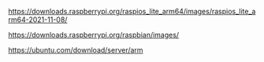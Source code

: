 https://downloads.raspberrypi.org/raspios_lite_arm64/images/raspios_lite_arm64-2021-11-08/

https://downloads.raspberrypi.org/raspbian/images/

https://ubuntu.com/download/server/arm
